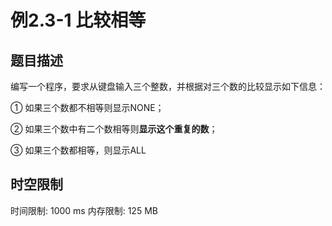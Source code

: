 # 例2.3-1 比较相等

## 题目描述

编写一个程序，要求从键盘输入三个整数，并根据对三个数的比较显示如下信息：

① 如果三个数都不相等则显示NONE；

② 如果三个数中有二个数相等则**显示这个重复的数**；

③ 如果三个数都相等，则显示ALL

## 时空限制

时间限制: 1000 ms
内存限制: 125 MB
